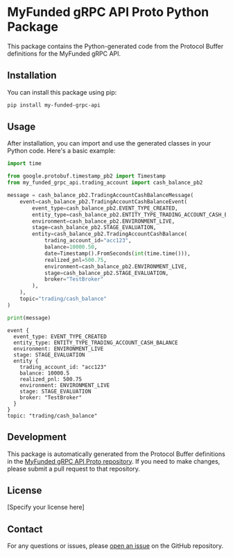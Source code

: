 # MyFunded gRPC API Proto Python Package

This package contains the Python-generated code from the Protocol Buffer definitions for the MyFunded gRPC API.

## Installation

You can install this package using pip:

```bash
pip install my-funded-grpc-api
```

## Usage

After installation, you can import and use the generated classes in your Python code. Here's a basic example:

```python
import time

from google.protobuf.timestamp_pb2 import Timestamp
from my_funded_grpc_api.trading_account import cash_balance_pb2

message = cash_balance_pb2.TradingAccountCashBalanceMessage(
    event=cash_balance_pb2.TradingAccountCashBalanceEvent(
        event_type=cash_balance_pb2.EVENT_TYPE_CREATED,
        entity_type=cash_balance_pb2.ENTITY_TYPE_TRADING_ACCOUNT_CASH_BALANCE,
        environment=cash_balance_pb2.ENVIRONMENT_LIVE,
        stage=cash_balance_pb2.STAGE_EVALUATION,
        entity=cash_balance_pb2.TradingAccountCashBalance(
            trading_account_id="acc123",
            balance=10000.50,
            date=Timestamp().FromSeconds(int(time.time())),
            realized_pnl=500.75,
            environment=cash_balance_pb2.ENVIRONMENT_LIVE,
            stage=cash_balance_pb2.STAGE_EVALUATION,
            broker="TestBroker"
        ),
    ),
    topic="trading/cash_balance"
)

print(message)
```
```shell
event {
  event_type: EVENT_TYPE_CREATED
  entity_type: ENTITY_TYPE_TRADING_ACCOUNT_CASH_BALANCE
  environment: ENVIRONMENT_LIVE
  stage: STAGE_EVALUATION
  entity {
    trading_account_id: "acc123"
    balance: 10000.5
    realized_pnl: 500.75
    environment: ENVIRONMENT_LIVE
    stage: STAGE_EVALUATION
    broker: "TestBroker"
  }
}
topic: "trading/cash_balance"
```

## Development

This package is automatically generated from the Protocol Buffer definitions in the [MyFunded gRPC API Proto repository](https://github.com/MyFunded/my-funded-grpc-api-proto). If you need to make changes, please submit a pull request to that repository.

## License

[Specify your license here]

## Contact

For any questions or issues, please [open an issue](https://github.com/MyFunded/my-funded-grpc-api-proto/issues) on the GitHub repository.